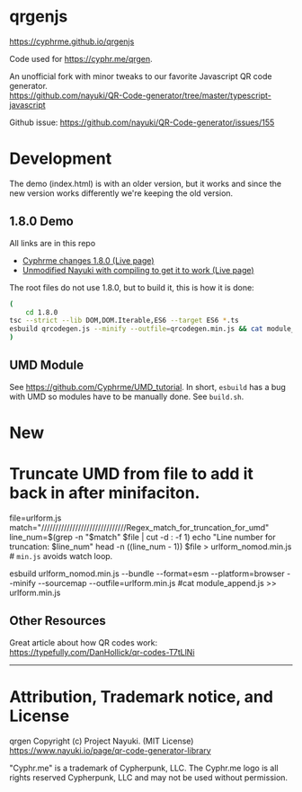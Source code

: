 # qrgenjs
https://cyphrme.github.io/qrgenjs

Code used for https://cyphr.me/qrgen.

An unofficial fork with minor tweaks to our favorite Javascript QR code generator.  
https://github.com/nayuki/QR-Code-generator/tree/master/typescript-javascript


Github issue:
https://github.com/nayuki/QR-Code-generator/issues/155



# Development
The demo (index.html) is with an older version, but it works and since the new
version works differently we're keeping the old version.  

## 1.8.0 Demo
All links are in this repo
- [Cyphrme changes 1.8.0 (Live page)](https://cyphrme.github.io/qrgenjs/1.8.0/cyphrme_demo.html) 
- [Unmodified Nayuki with compiling to get it to work (Live page)](https://cyphrme.github.io/qrgenjs/1.8.0/demo.html)

The root files do not use 1.8.0, but to build it, this is how it is done: 

```sh
(
	cd 1.8.0
tsc --strict --lib DOM,DOM.Iterable,ES6 --target ES6 *.ts 
esbuild qrcodegen.js --minify --outfile=qrcodegen.min.js && cat module_append.txt >> qrcodegen.min.js
)
```

## UMD Module
See https://github.com/Cyphrme/UMD_tutorial.  In short, `esbuild` has a bug with
UMD so modules have to be manually done.  See `build.sh`.


# New
# Truncate UMD from file to add it back in after minifaciton.  
file=urlform.js
match="//////////////////////////////Regex_match_for_truncation_for_umd"
line_num=$(grep -n "$match" $file | cut -d : -f 1)
echo "Line number for truncation: $line_num"
head -n $(($line_num - 1)) $file > urlform_nomod.min.js # `min.js` avoids watch loop.  


esbuild urlform_nomod.min.js --bundle --format=esm --platform=browser --minify --sourcemap --outfile=urlform.min.js
#cat module_append.js >> urlform.min.js





## Other Resources
Great article about how QR codes work: https://typefully.com/DanHollick/qr-codes-T7tLlNi


----------------------------------------------------------------------
# Attribution, Trademark notice, and License
qrgen Copyright (c) Project Nayuki. (MIT License)
https://www.nayuki.io/page/qr-code-generator-library

"Cyphr.me" is a trademark of Cypherpunk, LLC. The Cyphr.me logo is all rights
reserved Cypherpunk, LLC and may not be used without permission.
